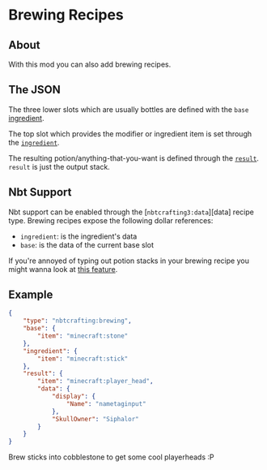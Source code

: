 # Brewing Recipes
## About
With this mod you can also add brewing recipes.

## The JSON
The three lower slots which are usually bottles are defined with the `base` [ingredient].

The top slot which provides the modifier or ingredient item is set through the [`ingredient`][ingredient].

The resulting potion/anything-that-you-want is defined through the [`result`][result].
`result` is just the output stack.

## Nbt Support

Nbt support can be enabled through the [`nbtcrafting3:data`][data] recipe type.
Brewing recipes expose the following dollar references:

- `ingredient`: is the ingredient's data
- `base`: is the data of the current base slot

If you're annoyed of typing out potion stacks in your brewing recipe you might wanna look at [this feature](../../nbt-capabilities/ingredients/ingredients#potions).

[ingredient]: ../../nbt-capabilities/ingredients/ingredients
[result]: ../../nbt-capabilities/results

## Example
```json
{
	"type": "nbtcrafting:brewing",
	"base": {
		"item": "minecraft:stone"
	},
	"ingredient": {
		"item": "minecraft:stick"	
	},
	"result": {
		"item": "minecraft:player_head",
		"data": {
			"display": {
				"Name": "nametaginput"
			},
			"SkullOwner": "Siphalor"
		}
	}
}
```
Brew sticks into cobblestone to get some cool playerheads :P
